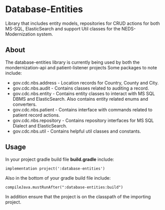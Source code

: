 # Database-Entities

Library that includes entity models, repositories for CRUD actions for both MS-SQL,
ElasticSearch and support Util classes for the NEDS-Modernization system.

## About

The database-entities library is currently being used by both  the mondernization-api and patient-listener projects Some packages to note include:

- gov.cdc.nbs.address - Location records for Country, County and City.
- gov.cdc.nbs.audit -   Contains classes related to auditing a record.
- gov.cdc.nbs.entity - Contains entity classes to interact with MS SQL DBMS and ElasticSearch. Also
contains entity related enums and converters. 
- gov.cdc.nbs.patient - Contains interface with commands related to patient record actions.
- gov.cdc.nbs.repository - Contains repository interfaces for MS SQL Dialect and ElasticSearch.
- gov.cdc.nbs.util - Contains helpful util classes and constants.

## Usage

In your project gradle build file **build.gradle** include:

```
implementation project(':database-entities')
```

Also in the bottom of your gradle build file include:

```
compileJava.mustRunAfter(":database-entities:build")
```

In addition ensure that the project is on the classpath of the importing project.